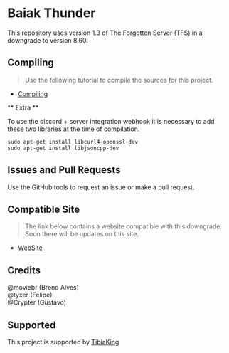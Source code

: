 Baiak Thunder
===============
This repository uses version 1.3 of The Forgotten Server (TFS) in a downgrade to version 8.60.

## Compiling
> Use the following tutorial to compile the sources for this project.

* [Compiling](https://github.com/otland/forgottenserver/wiki/Compiling)

** Extra **

To use the discord + server integration webhook it is necessary to add these two libraries at the time of compilation.

```
sudo apt-get install libcurl4-openssl-dev
sudo apt-get install libjsoncpp-dev
```

## Issues and Pull Requests
Use the GitHub tools to request an issue or make a pull request.

## Compatible Site
> The link below contains a website compatible with this downgrade. Soon there will be updates on this site.

* [WebSite](https://github.com/moviebr/TheRealGesiorFerobra)

## Credits
@moviebr (Breno Alves) <br>
@tyxer (Felipe) <br>
@Crypter (Gustavo)

## Supported
This project is supported by [TibiaKing](https://tibiaking.com/)

